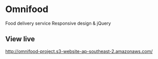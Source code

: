 # Omnifood
Food delivery service
Responsive design & jQuery 

## View live

http://omnifood-project.s3-website-ap-southeast-2.amazonaws.com/
